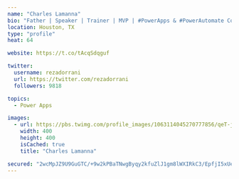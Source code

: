 ```yaml
---
name: "Charles Lamanna"
bio: "Father | Speaker | Trainer | MVP | #PowerApps & #PowerAutomate Community Super User | YouTuber Right-pointing triangle http://youtube.com/c/rezadorrani | Learn - Share - Clockwise rightwards and leftwards open circle arrows"
location: Houston, TX
type: "profile"
heat: 64

website: https://t.co/tAcqSdqguf

twitter:
  username: rezadorrani
  url: https://twitter.com/rezadorrani
  followers: 9818

topics:
  - Power Apps

images:
  - url: https://pbs.twimg.com/profile_images/1063114045270777856/qeT-jpWr_400x400.jpg
    width: 400
    height: 400
    isCached: true
    title: "Charles Lamanna"

secured: "2wcMpJZ9U9GuGTC/+9w2kPBaTNwgByqy2kfuZlJ1gm8lWXIRkC3/EpfjI5xUe8R7bnImAOKSZxa/XDEybH2TOt8Gi/h212XNnTPZiUQr2QL1muBuvNWqa2aaBHmEmrXHqPzcKrEeNAIkUbZ4VHfCPtztxcSfdJuhL5Wd7MKheA8lEx5QXHY9WTivd33T2M+em30AT95SL2/ELqukHOL3wjZ63pSeBlRfurhob+nIkKyt0BYr+IEaiZT8KwWVNFHNJ4qU5HKN7ECwPtIuLD3OK6B2cww8H6oNG0ygsqF+JtDN19dzaN3BIkK4BKXEZcvzoGkNEtHJEs+/zwFhmh5gJM7H7DsLDbtvGO1pDGyXYuwsY2CGQtfdGSVsR2sYmr/Dsr4IBJjHIwOAM+iDust8W6r7ul8oKQrgarY/Jzzr/B0=;xsAwjA0jZ0QpEyavoeL6rQ=="
---
```


